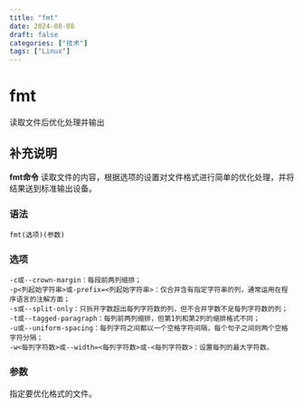```yaml
---
title: "fmt"
date: 2024-08-08
draft: false
categories: ["技术"]
tags: ["Linux"]
---
```

fmt
===

读取文件后优化处理并输出

## 补充说明

**fmt命令** 读取文件的内容，根据选项的设置对文件格式进行简单的优化处理，并将结果送到标准输出设备。

###  语法

```shell
fmt(选项)(参数)
```

###  选项

```shell
-c或--crown-margin：每段前两列缩排；
-p<列起始字符串>或-prefix=<列起始字符串>：仅合并含有指定字符串的列，通常运用在程序语言的注解方面；
-s或--split-only：只拆开字数超出每列字符数的列，但不合并字数不足每列字符数的列；
-t或--tagged-paragraph：每列前两列缩排，但第1列和第2列的缩排格式不同；
-u或--uniform-spacing：每列字符之间都以一个空格字符间隔，每个句子之间则两个空格字符分隔；
-w<每列字符数>或--width=<每列字符数>或-<每列字符数>：设置每列的最大字符数。
```

###  参数

指定要优化格式的文件。


